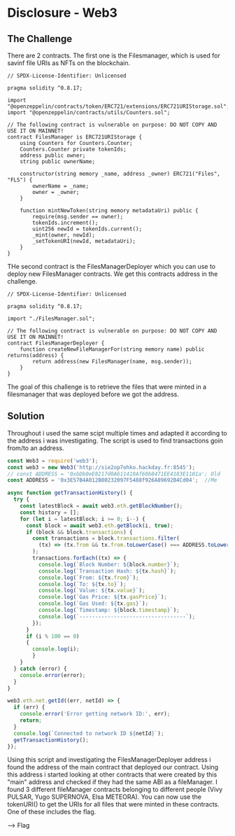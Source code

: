# Disclosure - Web3

## The Challenge

There are 2 contracts. The first one is the Filesmanager, which is used for savinf file URIs as NFTs on the blockchain.

```solidity
// SPDX-License-Identifier: Unlicensed

pragma solidity ^0.8.17;

import "@openzeppelin/contracts/token/ERC721/extensions/ERC721URIStorage.sol";
import "@openzeppelin/contracts/utils/Counters.sol";

// The following contract is vulnerable on purpose: DO NOT COPY AND USE IT ON MAINNET!
contract FilesManager is ERC721URIStorage {
    using Counters for Counters.Counter;
    Counters.Counter private tokenIds;
    address public owner;
    string public ownerName;

    constructor(string memory _name, address _owner) ERC721("Files", "FLS") {
        ownerName = _name;
        owner = _owner;
    }

    function mintNewToken(string memory metadataUri) public {
        require(msg.sender == owner);
        tokenIds.increment();
        uint256 newId = tokenIds.current();
        _mint(owner, newId);
        _setTokenURI(newId, metadataUri);
    }
}
```

THe second contract is the FilesManagerDeployer which you can use to deploy new FilesManager contracts. We get this contracts address in the challenge. 

```solidity
// SPDX-License-Identifier: Unlicensed

pragma solidity ^0.8.17;

import "./FilesManager.sol";

// The following contract is vulnerable on purpose: DO NOT COPY AND USE IT ON MAINNET!
contract FilesManagerDeployer {
    function createNewFileManagerFor(string memory name) public returns(address) {
        return address(new FilesManager(name, msg.sender));
    }
}
```
The goal of this challenge is to retrieve the files that were minted in a filesmanager that was deployed before we got the address.

## Solution

Throughout i used the same scipt multiple times and adapted it according to the address i was investigating. The script is used to find transactions goin from/to an address.

```js
const Web3 = require('web3');
const web3 = new Web3('http://sie2op7ohko.hackday.fr:8545');
// const ADDRESS = '0xbDb0eE8217d0A611419Af60b8471EE4183E1101a'; Old
const ADDRESS = '0x3E57B4A012B80232097F5488f926A89692B4Cd04';  //Me

async function getTransactionHistory() {
  try {
    const latestBlock = await web3.eth.getBlockNumber();
    const history = [];
    for (let i = latestBlock; i >= 0; i--) {
      const block = await web3.eth.getBlock(i, true);
      if (block && block.transactions) {
        const transactions = block.transactions.filter(
          (tx) => (tx.from && tx.from.toLowerCase() === ADDRESS.toLowerCase()) || (tx.to && tx.to.toLowerCase() === ADDRESS.toLowerCase())
        );
        transactions.forEach((tx) => {
          console.log(`Block Number: ${block.number}`);
          console.log(`Transaction Hash: ${tx.hash}`);
          console.log(`From: ${tx.from}`);
          console.log(`To: ${tx.to}`);
          console.log(`Value: ${tx.value}`);
          console.log(`Gas Price: ${tx.gasPrice}`);
          console.log(`Gas Used: ${tx.gas}`);
          console.log(`Timestamp: ${block.timestamp}`);
          console.log(`----------------------------------`);
        });
      }
      if (i % 100 == 0)
      {
        console.log(i);
        }
    }
  } catch (error) {
    console.error(error);
  }
}

web3.eth.net.getId((err, netId) => {
  if (err) {
    console.error('Error getting network ID:', err);
    return;
  }
  console.log(`Connected to network ID ${netId}`);
  getTransactionHistory();
});
```

Using this script and investigating the FilesManagerDeployer address i found the address of the main contract that deployed our contract. Using this address i started looking at other contracts that were created by this "main" address and checked if they had the same ABI as a fileManager. I found 3 different fileManager contracts belonging to different people (Vivy PULSAR, Yugo SUPERNOVA, Elsa METEORA). You can now use the tokenURI() to get the URIs for all files that were minted in these contracts. One of these includes the flag.

--> Flag
